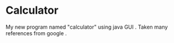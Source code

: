 # Calculator
My new program named "calculator" using java GUI . Taken many references from google . 
